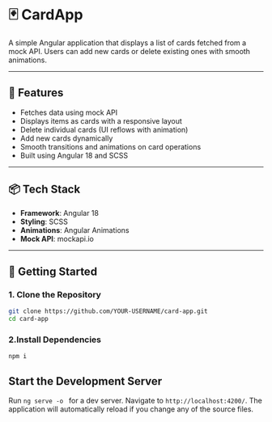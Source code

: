 # 🃏 CardApp

A simple Angular application that displays a list of cards fetched from a mock API. Users can add new cards or delete existing ones with smooth animations.

---

## 🔧 Features

- Fetches data using mock API
- Displays items as cards with a responsive layout
- Delete individual cards (UI reflows with animation)
- Add new cards dynamically
- Smooth transitions and animations on card operations
- Built using Angular 18 and SCSS

---

## 📦 Tech Stack

- **Framework**: Angular 18
- **Styling**: SCSS
- **Animations**: Angular Animations
- **Mock API**: mockapi.io

---

## 🚀 Getting Started

### 1. Clone the Repository

```bash
git clone https://github.com/YOUR-USERNAME/card-app.git
cd card-app
```

### 2.Install Dependencies
```
npm i
```
## Start the Development Server

Run ```ng serve -o ``` for a dev server. Navigate to `http://localhost:4200/`. The application will automatically reload if you change any of the source files.

